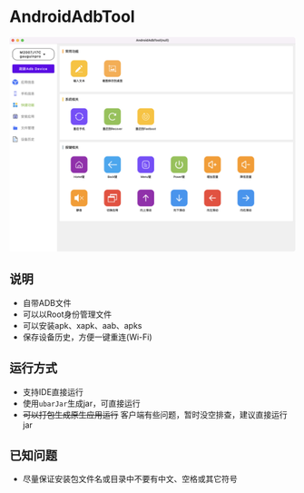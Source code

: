 # AndroidAdbTool

![screen_1](img/screen_1.png)

## 说明
* 自带ADB文件
* 可以以Root身份管理文件
* 可以安装apk、xapk、aab、apks
* 保存设备历史，方便一键重连(Wi-Fi)

## 运行方式
* 支持IDE直接运行
* 使用`ubarJar`生成jar，可直接运行
* ~~可以打包生成原生应用运行~~ 客户端有些问题，暂时没空排查，建议直接运行jar

## 已知问题
* 尽量保证安装包文件名或目录中不要有中文、空格或其它符号